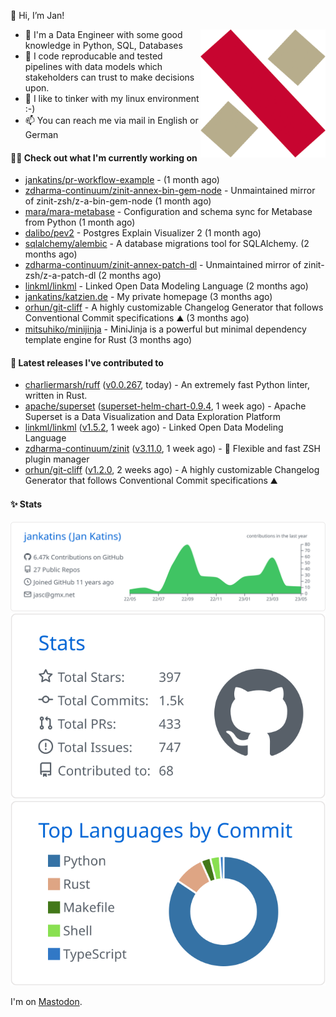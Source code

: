 👋 Hi, I’m Jan!

<img align="right" src="https://raw.githubusercontent.com/kreuzwerkerbot/kreuzwerkerbot/master/assets/xw.png" width="200">

- 🌱 I'm a Data Engineer with some good knowledge in Python, SQL, Databases
- 💪 I code reproducable and tested pipelines with data models which stakeholders can trust to make decisions upon.
- 💞️ I like to tinker with my linux environment :-)
- 📫 You can reach me via mail in English or German

#### 👩‍💻 Check out what I'm currently working on

- [jankatins/pr-workflow-example](https://github.com/jankatins/pr-workflow-example) -  (1 month ago)
- [zdharma-continuum/zinit-annex-bin-gem-node](https://github.com/zdharma-continuum/zinit-annex-bin-gem-node) - Unmaintained mirror of zinit-zsh/z-a-bin-gem-node (1 month ago)
- [mara/mara-metabase](https://github.com/mara/mara-metabase) - Configuration and schema sync for Metabase from Python (1 month ago)
- [dalibo/pev2](https://github.com/dalibo/pev2) - Postgres Explain Visualizer 2 (1 month ago)
- [sqlalchemy/alembic](https://github.com/sqlalchemy/alembic) - A database migrations tool for SQLAlchemy. (2 months ago)
- [zdharma-continuum/zinit-annex-patch-dl](https://github.com/zdharma-continuum/zinit-annex-patch-dl) - Unmaintained mirror of zinit-zsh/z-a-patch-dl (2 months ago)
- [linkml/linkml](https://github.com/linkml/linkml) - Linked Open Data Modeling Language (2 months ago)
- [jankatins/katzien.de](https://github.com/jankatins/katzien.de) - My private homepage (3 months ago)
- [orhun/git-cliff](https://github.com/orhun/git-cliff) - A highly customizable Changelog Generator that follows Conventional Commit specifications ⛰️  (3 months ago)
- [mitsuhiko/minijinja](https://github.com/mitsuhiko/minijinja) - MiniJinja is a powerful but minimal dependency template engine for Rust (3 months ago)

#### 🔭 Latest releases I've contributed to

- [charliermarsh/ruff](https://github.com/charliermarsh/ruff) ([v0.0.267](https://github.com/charliermarsh/ruff/releases/tag/v0.0.267), today) - An extremely fast Python linter, written in Rust.
- [apache/superset](https://github.com/apache/superset) ([superset-helm-chart-0.9.4](https://github.com/apache/superset/releases/tag/superset-helm-chart-0.9.4), 1 week ago) - Apache Superset is a Data Visualization and Data Exploration Platform
- [linkml/linkml](https://github.com/linkml/linkml) ([v1.5.2](https://github.com/linkml/linkml/releases/tag/v1.5.2), 1 week ago) - Linked Open Data Modeling Language
- [zdharma-continuum/zinit](https://github.com/zdharma-continuum/zinit) ([v3.11.0](https://github.com/zdharma-continuum/zinit/releases/tag/v3.11.0), 1 week ago) - 🌻 Flexible and fast ZSH plugin manager
- [orhun/git-cliff](https://github.com/orhun/git-cliff) ([v1.2.0](https://github.com/orhun/git-cliff/releases/tag/v1.2.0), 2 weeks ago) - A highly customizable Changelog Generator that follows Conventional Commit specifications ⛰️ 


#### ✨ Stats

  [![](https://raw.githubusercontent.com/jankatins/jankatins/master/profile-summary-card-output/github/0-profile-details.svg)](https://github.com/vn7n24fzkq/github-profile-summary-cards)
  [![](https://raw.githubusercontent.com/jankatins/jankatins/master/profile-summary-card-output/github/3-stats.svg)](https://github.com/vn7n24fzkq/github-profile-summary-cards)
  [![](https://raw.githubusercontent.com/jankatins/jankatins/master/profile-summary-card-output/github/2-most-commit-language.svg)](https://github.com/vn7n24fzkq/github-profile-summary-cards)

I'm on <a rel="me" href="https://fosstodon.org/@jankatins">Mastodon</a>.
